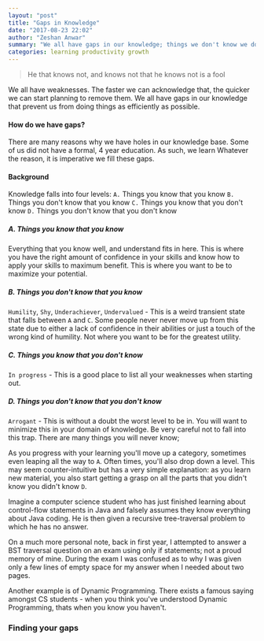 ```yaml
---
layout: "post"
title: "Gaps in Knowledge"
date: "2017-08-23 22:02"
author: "Zeshan Anwar"
summary: "We all have gaps in our knowledge; things we don't know we don't know. How does one go about eliminating them?"
categories: learning productivity growth
---
```


> He that knows not, and knows not that he knows not is a fool

We all have weaknesses. The faster we can acknowledge that, the quicker we can start planning to remove them. We all have gaps in our knowledge that prevent us from doing things as efficiently as possible.

#### How do we have gaps?

There are many reasons why we have holes in our knowledge base. Some of us did not have a formal, 4 year education. As such, we learn
Whatever the reason, it is imperative we fill these gaps.

#### Background

Knowledge falls into four levels:
`A.` Things you know that you know
`B.` Things you don't know that you know
`C.` Things you know that you don't know
`D.` Things you don't know that you don't know


##### A. Things you know that you know
Everything that you know well, and understand fits in here. This is where you have the right amount of confidence in your skills and know how to apply your skills to maximum benefit. This is where you want to be to maximize your potential.


##### B. Things you don't know that you know
`Humility`, `Shy`, `Underachiever`, `Undervalued` - This is a weird transient state that falls between `A` and `C`. Some people never never move up from this state due to either a lack of confidence in their abilities or just a touch of the wrong kind of humility. Not where you want to be for the greatest utility.

##### C. Things you know that you don't know
`In progress` - This is a good place to list all your weaknesses when starting out.

##### D. Things you don't know that you don't know
`Arrogant` - This is without a doubt the worst level to be in. You will want to minimize this in your domain of knowledge. Be very careful not to fall into this trap. There are many things you will never know;



As you progress with your learning you'll move up a category, sometimes even leaping all the way to `A`. Often times, you'll also drop down a level. This may seem counter-intuitive but has a very simple explanation: as you learn new material, you also start getting a grasp on all the parts that you didn't know you didn't know `D`.

Imagine a computer science student who has just finished learning about control-flow statements in Java and falsely assumes they know everything about Java coding. He is then given a recursive tree-traversal problem to which he has no answer.

On a much more personal note, back in first year, I attempted to answer a BST traversal question on an exam using only if statements; not a proud memory of mine. During the exam I was confused as to why I was given only a few lines of empty space for my answer when I needed about two pages.

Another example is of Dynamic Programming. There exists a famous saying amongst CS students - when you think you've understood Dynamic Programming, thats when you know you haven't.


### Finding your gaps
